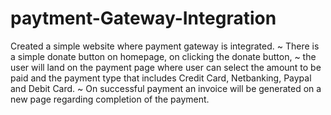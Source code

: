 # paytment-Gateway-Integration
Created a simple website where payment gateway is integrated. 
~ There is a simple donate button on homepage, on clicking the donate button,
~ the user will land on the payment page where user can select the amount to be paid and the payment type that includes Credit Card, Netbanking, Paypal and Debit Card. 
~ On successful payment an invoice will be generated on a new page regarding completion of the payment.
